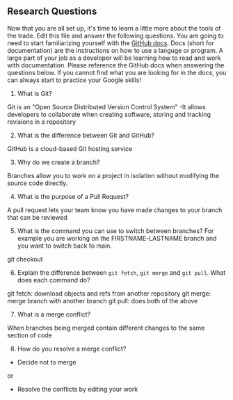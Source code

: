 ## Research Questions 

Now that you are all set up, it's time to learn a little more about the tools of the trade. Edit this file and answer the following questions. You are going to need to start familiarizing yourself with the [GitHub docs](https://docs.github.com/en). Docs (short for documentation) are the instructions on how to use a languge or program. A large part of your job as a developer will be learning how to read and work with documentation. Please reference the GitHub docs when answering the questions below. If you cannot find what you are looking for in the docs, you can always start to practice your Google skills!

1. What is Git?

Git is an "Open Source Distributed Version Control System"
-It allows developers to collaborate when creating software, storing and tracking revisions in a repository

2. What is the difference between Git and GitHub?

GitHub is a cloud-based Git hosting service

3. Why do we create a branch?

Branches allow you to work on a project in isolation without modifying the source code directly. 

4. What is the purpose of a Pull Request?

A pull request lets your team know you have made changes to your branch that can be reviewed

5. What is the command you can use to switch between branches? For example you are working on the FIRSTNAME-LASTNAME branch and you want to switch back to main.

git checkout <branch name>

6. Explain the difference between `git fetch`, `git merge` and `git pull`. What does each command do?

git fetch: download objects and refs from another repository
git merge: merge branch with another branch
git pull: does both of the above

7. What is a merge conflict?

When branches being merged contain different changes to the same section of code

8. How do you resolve a merge conflict?

- Decide not to merge

or

- Resolve the conflicts by editing your work